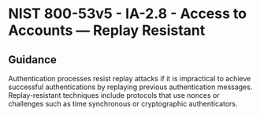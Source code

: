 # NIST 800-53v5 - IA-2.8 - Access to Accounts — Replay Resistant
## Guidance
Authentication processes resist replay attacks if it is impractical to achieve successful authentications by replaying previous authentication messages. Replay-resistant techniques include protocols that use nonces or challenges such as time synchronous or cryptographic authenticators.